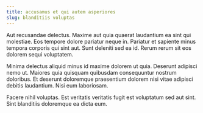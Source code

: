 ```yaml
---
title: accusamus et qui autem asperiores
slug: blanditiis voluptas
---
```


Aut recusandae delectus. Maxime aut quia quaerat laudantium ea sint qui molestiae. Eos tempore dolore pariatur neque in. Pariatur et sapiente minus tempora corporis qui sint aut. Sunt deleniti sed ea id. Rerum rerum sit eos dolorem sequi voluptatem.

Minima delectus aliquid minus id maxime dolorem ut quia. Deserunt adipisci nemo ut. Maiores quia quisquam quibusdam consequuntur nostrum doloribus. Et deserunt doloremque praesentium dolorem nisi vitae adipisci debitis laudantium. Nisi eum laboriosam.

Facere nihil voluptas. Est veritatis veritatis fugit est voluptatum sed aut sint. Sint blanditiis doloremque ea dicta eum.
